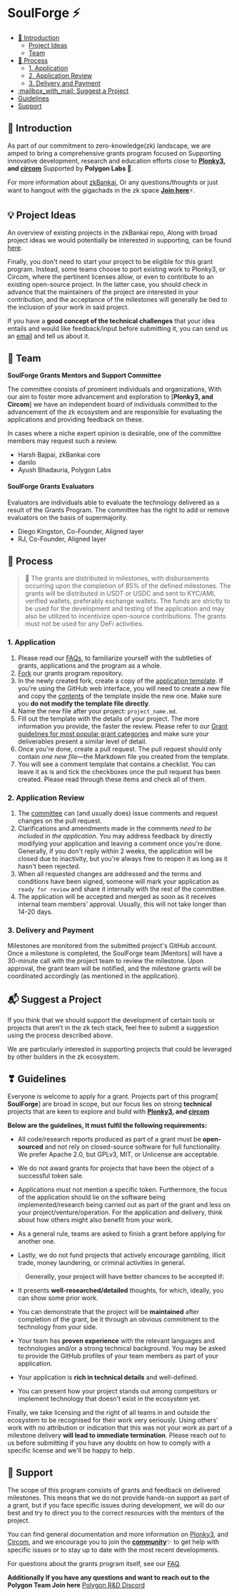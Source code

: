 # SoulForge ⚡️<!-- omit in toc -->

- [:wave: Introduction](#wave-introduction)
  - [Project Ideas](#project-ideas)
  - [Team](#team)
- [:pencil: Process](#pencil-process)
  - [1. Application](#1-application)
  - [2. Application Review](#2-application-review)
  - [3. Delivery and Payment](#3-delivery-and-payment)
- [:mailbox\_with\_mail: Suggest a Project](#mailbox_with_mail-suggest-a-project)
- [Guidelines](#guidelines)
-  [Support](#support)

## :wave: Introduction

As part of our commitment to zero-knowledge(zk) landscape, we are amped to bring a comprehensive grants program focused on Supporting innovative development, research and education efforts close to **[Plonky3](https://github.com/Plonky3/Plonky3), and [circom](https://github.com/iden3/circom)** Supported by **Polygon Labs 💜**.

 For more information about [zkBankai](https://soulforge-zkbankai.netlify.app/), Or any questions/thoughts or just want to hangout with the gigachads in the zk space [**Join here**](https://t.me/zkbankaiSoulforge)⚡️.


## 💡 Project Ideas

An overview of existing projects in the zkBankai repo, Along with broad project ideas we would potentially be interested in supporting, can be found [here](/docs/build-open-source.md).

Finally, you don't need to start your project to be eligible for this grant program. Instead, some teams choose to port existing work to Plonky3, or Circom, where the pertinent licenses allow, or even to contribute to an existing open-source project. In the latter case, you should check in advance that the maintainers of the project are interested in your contribution, and the acceptance of the milestones will generally be tied to the inclusion of your work in said project.

If you have a **good concept of the technical challenges** that your idea entails and would like feedback/input before submitting it, you can send us an [email](mailto:gm@zkbankai.com) and tell us about it.


## 👏 Team

**SoulForge Grants Mentors and Support Committee**<!-- omit in toc -->

The committee consists of prominent individuals and organizations, With our aim to foster more advancement and exploration to [**Plonky3, and Circom**] we have an independent board of individuals committed to the advancement of the zk ecosystem and are responsible for evaluating the applications and providing feedback on these.

In cases where a niche expert opinion is desirable, one of the committee members may request such a review.

- Harsh Bajpai, zkBankai core 
- danilo 
- Ayush Bhadauria, Polygon Labs 

#### SoulForge Grants Evaluators

Evaluators are individuals able to evaluate the technology delivered as a result of the Grants Program. The committee has the right to add or remove evaluators on the basis of supermajority.

- Diego Kingston, Co-Founder, Aligned layer
- RJ, Co-Founder, Aligned layer

## :pencil: Process

> **:loudspeaker:** The grants are distributed in milestones, with disbursements occurring upon the completion of 85% of the defined milestones. The grants will be distributed in USDT or USDC and sent to KYC/AML verified wallets, preferably exchange wallets. The funds are strictly to be used for the development and testing of the application and may also be utilized to incentivize open-source contributions. The grants must not be used for any DeFi activities.

### 1. Application

  1. Please read our [FAQs](../faq.md), to familiarize yourself with the subtleties of grants, applications and the program as a whole.
   2. [Fork](https://github.com/zk-bankai/SoulForge) our grants program repository.
   3. In the newly created fork, create a copy of the [application template](applications/application-template.md). If you're using the GitHub web interface, you will need to create a new file and copy the [contents](https://raw.githubusercontent.com/soulforge/soulforge/master/applications/application-template.md) of the template inside the new one. Make sure you **do not modify the template file directly**.
   4. Name the new file after your project: `project_name.md`.
   5. Fill out the template with the details of your project. The more information you provide, the faster the review. Please refer to our [Grant guidelines for most popular grant categories](../Support%20Docs/grant_guidelines_per_category.md) and make sure your deliverables present a similar level of detail.
   6. Once you're done, create a pull request. The pull request should only contain _one new file_—the Markdown file you created from the template.
   7. You will see a comment template that contains a checklist. You can leave it as is and tick the checkboxes once the pull request has been created. Please read through these items and check all of them.


### 2. Application Review

   1. The [committee](/Introduction/team.md) can (and usually does) issue comments and request changes on the pull request.
   2. Clarifications and amendments made in the comments _need to be included in the application_. You may address feedback by directly modifying your application and leaving a comment once you're done. Generally, if you don't reply within 2 weeks, the application will be closed due to inactivity, but you're always free to reopen it as long as it hasn't been rejected.
   3. When all requested changes are addressed and the terms and conditions have been signed, someone will mark your application as `ready for review` and share it internally with the rest of the committee.
   4. The application will be accepted and merged as soon as it receives internal team members' approval. Usually, this will not take longer than 14-20 days.

### 3. Delivery and Payment

Milestones are monitored from the submitted project's GitHub account. Once a milestone is completed, the SoulForge team [Mentors] will have a 30-minute call with the project team to review the milestone. Upon approval, the grant team will be notified, and the milestone grants will be coordinated accordingly (as mentioned in the application).


## :mailbox_with_mail: Suggest a Project

If you think that we should support the development of certain tools or projects that aren't in the zk tech stack, feel free to submit a suggestion using the process described above. 

We are particularly interested in supporting projects that could be leveraged by other builders in the zk ecosystem.

## ❣ Guidelines

Everyone is welcome to apply for a grant. Projects part of this program[  **SoulForge**] are broad in scope, but our focus lies on strong **technical** projects that are keen to explore and build with **[Plonky3](https://github.com/Plonky3/Plonky3), and [circom](https://github.com/iden3/circom)** 

**Below are the guidelines, It must fulfil the following requirements:** 

- All code/research reports produced as part of a grant must be **open-sourced** and not rely on closed-source software for full functionality. We prefer Apache 2.0, but GPLv3, MIT, or Unlicense are acceptable.

- We do not award grants for projects that have been the object of a successful token sale.

- Applications must not mention a specific token. Furthermore, the focus of the application should lie on the software being implemented/research being carried out as part of the grant and less on your project/venture/operation. For the application and delivery, think about how others might also benefit from your work.

- As a general rule, teams are asked to finish a grant before applying for another one.
- Lastly, we do not fund projects that actively encourage gambling, illicit trade, money laundering, or criminal activities in general.


> **Generally, your project will have better chances to be accepted if:**

- It presents **well-researched/detailed** thoughts, for which, ideally, you can show some prior work.

- You can demonstrate that the project will be **maintained** after completion of the grant, be it through an obvious commitment to the technology from your side.

- Your team has **proven experience** with the relevant languages and technologies and/or a strong technical background. You may be asked to provide the GitHub profiles of your team members as part of your application. 

- Your application is **rich in technical details** and well-defined.

- You can present how your project stands out among competitors or implement technology that doesn't exist in the ecosystem yet.

Finally, we take licensing and the right of all teams in and outside the ecosystem to be recognised for their work very seriously. Using others' work with no attribution or indication that this was not your work as part of a milestone delivery **will lead to immediate termination**. Please reach out to us before submitting if you have any doubts on how to comply with a specific license and we'll be happy to help.

## 🫶 Support

The scope of this program consists of grants and feedback on delivered milestones. This means that we do not provide hands-on support as part of a grant, but if you face specific issues during development, we will do our best and try to direct you to the correct resources with the mentors of the project. 

You can find general documentation and more information on [Plonky3](https://docs.polygon.technology/innovation-design/plonky/), and [Circom](https://docs.polygon.technology/zkEVM/concepts/circom-intro-brief/), and we encourage you to join the [**community**](https://t.me/zkbankaiSoulforge)✨ to get help with specific issues or to stay up to date with the most recent developments.

For questions about the grants program itself, see our [FAQ](docs/faq.md#frequently-asked-questions).

**Additionally If you have any questions and want to reach out to the Polygon Team Join here** [ Polygon R&D Discord ](https://discord.gg/0xpolygonRnD)

